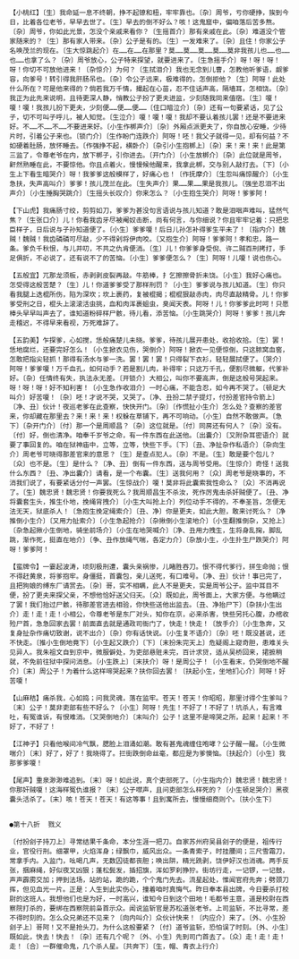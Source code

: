 <!-- { "loadSidebar": true } -->
    【小桃红】〔生〕我命延一息不终朝，挣不起镣和杻，牢牢靠也。〔杂〕周爷，亏你硬挣，挨到今日，比着各位老爷，早早去世了。〔生〕早去的倒不好么？咳！这鬼窟中，偏咱落后苦多熬。〔杂〕周爷，你如此光景，怎没个亲戚来看你？〔生摇首介〕那有亲戚在此。〔杂〕难道没个管家随来的？〔生〕那有家人带来。〔杂〕公子是有的。〔生〕一发难来了。〔杂〕且住！你家公子名唤茂兰的现在。〔生大惊跳起介〕在……在……在那里？莫……莫……莫……莫……莫非我孩儿也……也……也……也拿了么？〔杂〕周爷放心，公子特来探望，就要进来了。〔生急摇手介〕呀！呀！呀！呀！你切不可放他进来！〔杂惊介〕为何？〔生拭泪介〕我也无念到儿曹，怎教他听爹语，觑爹容，向爹号！转引得我肝肠吊也。〔杂〕令公子远来，极难得的，怎倒拒他？〔生〕阿呀！此处什么所在？可是他来得的？倘若我万千情，撮起在心苗，忍不住话声高，隔墙耳，怎相饶。〔杂〕我正为此先来说明，且待更深人静，悄教公子扮了更夫进监，少刻随我同来值宿。〔生〕嗄！嗄！嗄！我孩儿扮下更夫，少刻便……便……便……〔住口暗泣介〕〔杂〕还有一句要紧话，见了公子，切不可叫子呼儿，被人知觉。〔生泣介〕嗄！嗄！嗄！我却不要认着孩儿罢！还是不要进来好。不……不……不……不要进来好。〔小生作梆声介〕〔杂〕外厢点派更夫了，你自放心安睡，少待片时，引着公子来也。〔锁门介〕〔生作盼门连跌介〕阿呀！呸！我父子就得一见，却有何益？不如硬着肚肠，放怀睡去。〔作强挣不起，横卧介〕〔杂引小生抱梆上〕〔杂〕来！来！来！此是第三监了，令尊老爷在内，放下梆子，引你进去。〔开门介〕〔小生放梆介〕〔杂〕此位就是周爷，鼾然熟睡在此，不要惊他。你且点着火，慢慢候他醒来，我拿此梆，交与别人敲打去。〔下〕〔小生上下看生暗哭介〕呀！我爹爹这般模样了，好痛心也！〔作抚摩介〕〔生忽叫痛惊醒介〕〔小生急扶，失声高叫介〕爹爹！孩儿茂兰在此。〔生失声介〕果……果……果是我孩儿。〔强坐忍泪不出声介〕〔小生捶胸哭跳介〕〔生摇头长叹介〕你来怎么？〔小生抱生哭介〕阿呀！爹爹阿！

    【下山虎】我痛肠寸绞，剪剪如刀，爹爹为甚没句言语说与孩儿知道？敢是泪咽声难叫，猛然气焦？〔生张口介〕儿！你看我齿牙尽被阉奴击断，尚有何言，与你细说？你且牢牢记着：只把忠臣样子，日后说与子孙知道便了。〔小生〕爹爹嗄！后日儿孙怎补得爹生平未了！〔指内介〕魏贼！魏贼！我齿磷磷可尽敲，少不得剁将伊肉咬。〔又抱生介〕阿呀！爹爹阿！孝和忠，路一条。爹负千秋恨，与儿并叨，不共之仇肯便消。〔生〕儿！你爹爹身受倪、许二贼百刑拷打，手足俱折，不必说了，还有说不了的苦恼。〔小生〕爹爹便怎么？〔生〕阿呀！儿嗄！说也伤心。

    【五般宜】兀那龙须板，赤剥剥皮裂再敲。牛筋棒，扌乞擦擦骨折未饶。〔小生〕我好心痛也。怎受得这般苦楚？〔生〕儿！你道爹爹受了那样刑罚？〔小生〕爹爹说与孩儿知道。〔生〕你只看我腿上迭棍所伤，陷为深坎；坎上裹药，复被棍揭；棍棍狠敲赤肉，肉尽直敲精骨。儿！你爹爹受刑之日，棍头上滚滚活虫挑，血和肉浑裹蛆虫，臭闻天表。阿呀！儿！你爹爹此时呵！只愿棒头早早叫声去了，谁知道粉碎样尸骸，待儿看，添苦恼。〔小生跳哭介〕阿呀！爹爹！孩儿奔走稽迟，不得早来看视，万死难辞了。

    【五韵美】乍探爹，心如搅，恁般痛楚儿未晓。爹爹，待孩儿展开患处，收拾收拾。〔生〕罢！恁地腐烂，还要完好怎么！〔小生掀衣见伤，哭倒介〕阿呀！掀衣一见便惊倒，只这脓窝血窖，怎敢把指尖轻抓！那得有汤水与爹一洗。罢！罢！罢！只得裂下衣衫，轻轻展拭便了。〔哭介〕阿呀！爹爹嗄！万千血孔，如何动手？若是割儿肉，补得牢；只这万千孔，便割尽微躯，代爹补好。〔杂〕任情终有失，执法永无差。〔开锁介〕大相公，叫你不要高声，倒是这般号哭起来。呀！呀！呀！好不知利害！〔小生急作收泪介〕一时心痛，不能含忍，如今再不哭了。〔顿足大叫介〕好苦嗄！〔杂〕呸！才说不哭，又哭了。〔净、丑扮二禁子提灯，付扮差官持令箭上〕〔净、丑〕伙计！夜巡老爹在此查察，快快开门。〔杂〕〔作慌扯小生介〕怎么处？查察的差官来，你却藏在那里去？来！来！来！权躲在草铺下，再不可响动。〔小生〕自然不敢做声。〔急下〕〔杂开门介〕〔付〕那一个是周顺昌？〔杂〕这位就是。〔付〕同房还有何人？〔杂〕没有。〔付〕好，倒也清净。咱奉千岁爷之命，有一件东西在此送他。〔出囊介〕〔又附杂耳密语介〕就要了事回复的。咱在狱神庙中，立等，立等，快些下手。〔下〕〔丑、净扯杂作私语介〕〔杂向生介〕周老爷可晓得那差官来的意思？〔生〕是查点犯人。〔杂〕不是。〔生〕敢是要个包儿？〔众〕也不是。〔生〕是什么？〔净、丑〕倒有一件东西，送与周爷受用。〔生惊介〕奇怪！送我什么东西？〔丑、净出囊介〕请看，是一个布囊。〔生〕送我何用？〔众〕周老爷是晓事的，不消我们说了，有要紧话分付一声罢。〔生惊战介〕嗄！莫非将此囊索我性命么？〔众〕不消再说了。〔生〕魏忠贤！魏忠贤！你要我死么？我周顺昌生不杀汝，死作厉鬼击杀奸贼便了。〔丑、净将囊套生头，推生仆地，挽绳背拽介〕〔小生大叫抢上介〕列位动手不得的，不奉圣旨，怎便无法无天，狱底杀人！〔急抱生挽定绳索介〕〔丑、净〕你是更夫，如此大胆，敢来讨死么？〔净推倒小生介〕〔又用力扯索介〕〔小生急起抢介〕〔杂揪倒小生滚地介〕〔小生翻推倒杂，又抢上〕〔杂急起揪小生倒地，骑坐前场介〕〔小生在地哭喊介〕〔净、丑用力拽生，生将身乱掬，脚乱跳，渐作死，挺直在地介〕〔争、丑作放绳气喘，各定力介〕〔杂放小生，小生扑生尸跌哭介〕阿呀！爹爹阿！

    【蛮牌令】一霎起波涛，顷刻极刑遭，囊头亲祸惨，儿睹胜吞刀。恨不得代爹行，拼生命抛；恨不得赶黄泉，将爹抱牢。身僵挺，首囊包，亲儿送死，有口难号。〔净、丑〕伙计！事已完了，且把狗娘的缚东厂请赏去。〔杂〕哥，实不相瞒，此人不是更夫，实是周爷公子。监中耳目不便，扮了更夫来探父亲，不想他恰好送父归天。〔众〕既如此，周爷面上，大家方便。与他瞒过了罢！我们抬过尸骸，待那差官进去相验，你快些送他出监去。〔丑、净抬尸下〕〔杂扶小生出介〕走！走！走！小相公，令尊老爷是东厂对头，知你在京，必来杀害，快些另托心腹，办棺收殓尸首，急急回家去罢！前面直去就是通政司衙门了，快走！快走！〔放手介〕〔小生急奔，又复身扯杂作痛切致谢，说不出介〕〔杂〕你有话快说。〔小生复不语介〕〔杂〕呸！既没甚说，还不快走。〔推小生倒地竟下〕〔小生起又跌介〕〔下〕〔末扮朱完天上〕危疑阁上窥奇胆，患难关头见异人。我朱祖文自到京中，微服僻处，为吏部悬赃未完，百计求贷，适从吴桥回来，捃摭稍就，不免前往狱中探问消息。〔小生跌上〕〔末扶介〕呀！是周公子！〔小生看末，仍哭倒地不醒介〕〔末〕周公子！为着什么这样啼哭起来？扶你回去罢！〔扶起小生，坐地扪心介〕阿呀！好苦嗄！

    【山麻秸】痛杀我，心如捣；问我灵魂，落在监牢。苍天！苍天！你昭昭，那里讨得个生爹叫？〔末〕公子！莫非吏部有些不好么？〔小生〕阿呀！先生！不好了！不好了！坑杀人，有言难吐，有冤谁诉，有恨难消。〔又哭倒地介〕〔末叫介〕公子！这里不是啼哭之所，起来！起来！不好了，不好了！

    【江神子】只看他喉间冷气飘，腮脸上泪涌如潮。敢有甚鬼魂缠住咆哮？公子醒一醒。〔小生微喘介〕〔末〕好了，好了！我晓得了。拦街跌倒命丝毫，都应是为爹懊恼。〔扶起介〕〔小生〕我那爹爹嗄！

    【尾声】重泉渺渺难追到。〔末〕呀！如此说，真个吏部死了。〔小生指内介〕魏忠贤！魏忠贤！你那奸贼嗄！这海样冤仇谁报？〔末〕公子噤声，且问吏部怎么样死的？〔小生顿足哭介〕黑夜囊头活杀了。〔末〕咳！苍天！苍天！有这等事！且到寓所去，慢慢细商则个。〔扶小生下〕


    ●第十八折  戮义

    〔付扮刽子持刀上〕寻常结果千条命，本分生涯一把刀。自家苏州府吴县刽子的便是，祖传行业，官役行刑。细罩甲，火焰浑身；绿飘巾，威风出众。一条青索子，时挂腰间；三尺雪霜刀，常拿手内。入监门，吆喝几声，无数囚徒都丧胆；唤出阱，精光跣剥，饶伊好汉也消魂。两手反张，捆麻绳，好似夜叉凶狠；蓬松鬓发，插招旗，浑如罗刹狰狞。街坊行走，一记锣，一记鼓，声声霹雳交加；押到法场，站的站，跪的跪，个个鬼门先去。流星起处，惟闻官府先奔；劈颈刀挥，但见血光一片。正是：人生到此实伤心，撞着咱时真悔气。昨日奉本县出牌，今日要杀打校尉的这班人。我想他们也是为好，一时高兴，谁知今日到这个田地！毛都爷主意，道是校尉在西察院打杀的，要绑在西察院前枭首示众。闻说监斩官是苏松道张老爷。上司监斩，不比寻常，差不得时刻的。怎么众兄弟还不见来？〔向内叫介〕众伙计快来！〔内应介〕来了。〔外、小生扮刽子上〕哥阿！又不是抢头刀，为什么这般要紧？〔付〕道爷监斩，恐怕误了时刻。〔外、小生〕既如此，快去！快去！〔杂〕还有几个呢？〔外、小生〕先到司门首去了。〔众〕走！走！走！走！〔合〕一群催命鬼，几个杀人星。〔共奔下〕〔生，帽、青衣上行介〕

